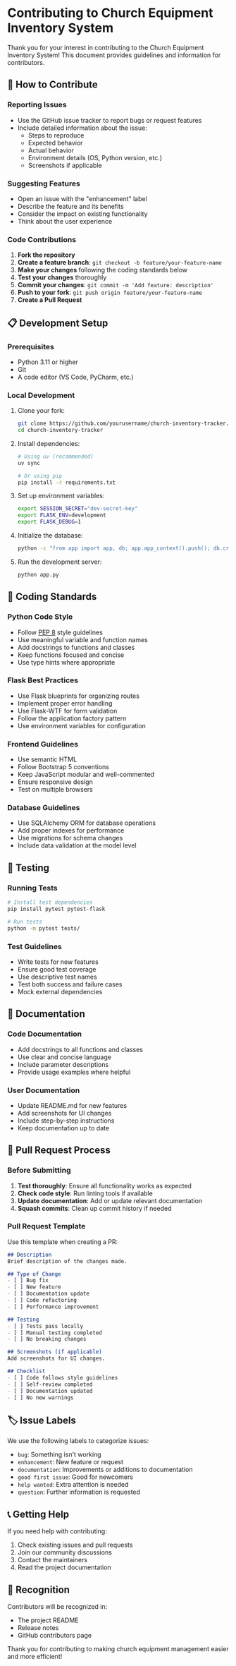 # Contributing to Church Equipment Inventory System

Thank you for your interest in contributing to the Church Equipment Inventory System! This document provides guidelines and information for contributors.

## 🤝 How to Contribute

### Reporting Issues
- Use the GitHub issue tracker to report bugs or request features
- Include detailed information about the issue:
  - Steps to reproduce
  - Expected behavior
  - Actual behavior
  - Environment details (OS, Python version, etc.)
  - Screenshots if applicable

### Suggesting Features
- Open an issue with the "enhancement" label
- Describe the feature and its benefits
- Consider the impact on existing functionality
- Think about the user experience

### Code Contributions
1. **Fork the repository**
2. **Create a feature branch**: `git checkout -b feature/your-feature-name`
3. **Make your changes** following the coding standards below
4. **Test your changes** thoroughly
5. **Commit your changes**: `git commit -m 'Add feature: description'`
6. **Push to your fork**: `git push origin feature/your-feature-name`
7. **Create a Pull Request**

## 📋 Development Setup

### Prerequisites
- Python 3.11 or higher
- Git
- A code editor (VS Code, PyCharm, etc.)

### Local Development
1. Clone your fork:
   ```bash
   git clone https://github.com/yourusername/church-inventory-tracker.git
   cd church-inventory-tracker
   ```

2. Install dependencies:
   ```bash
   # Using uv (recommended)
   uv sync
   
   # Or using pip
   pip install -r requirements.txt
   ```

3. Set up environment variables:
   ```bash
   export SESSION_SECRET="dev-secret-key"
   export FLASK_ENV=development
   export FLASK_DEBUG=1
   ```

4. Initialize the database:
   ```bash
   python -c "from app import app, db; app.app_context().push(); db.create_all()"
   ```

5. Run the development server:
   ```bash
   python app.py
   ```

## 🎯 Coding Standards

### Python Code Style
- Follow [PEP 8](https://www.python.org/dev/peps/pep-0008/) style guidelines
- Use meaningful variable and function names
- Add docstrings to functions and classes
- Keep functions focused and concise
- Use type hints where appropriate

### Flask Best Practices
- Use Flask blueprints for organizing routes
- Implement proper error handling
- Use Flask-WTF for form validation
- Follow the application factory pattern
- Use environment variables for configuration

### Frontend Guidelines
- Use semantic HTML
- Follow Bootstrap 5 conventions
- Keep JavaScript modular and well-commented
- Ensure responsive design
- Test on multiple browsers

### Database Guidelines
- Use SQLAlchemy ORM for database operations
- Add proper indexes for performance
- Use migrations for schema changes
- Include data validation at the model level

## 🧪 Testing

### Running Tests
```bash
# Install test dependencies
pip install pytest pytest-flask

# Run tests
python -m pytest tests/
```

### Test Guidelines
- Write tests for new features
- Ensure good test coverage
- Use descriptive test names
- Test both success and failure cases
- Mock external dependencies

## 📝 Documentation

### Code Documentation
- Add docstrings to all functions and classes
- Use clear and concise language
- Include parameter descriptions
- Provide usage examples where helpful

### User Documentation
- Update README.md for new features
- Add screenshots for UI changes
- Include step-by-step instructions
- Keep documentation up to date

## 🔄 Pull Request Process

### Before Submitting
1. **Test thoroughly**: Ensure all functionality works as expected
2. **Check code style**: Run linting tools if available
3. **Update documentation**: Add or update relevant documentation
4. **Squash commits**: Clean up commit history if needed

### Pull Request Template
Use this template when creating a PR:

```markdown
## Description
Brief description of the changes made.

## Type of Change
- [ ] Bug fix
- [ ] New feature
- [ ] Documentation update
- [ ] Code refactoring
- [ ] Performance improvement

## Testing
- [ ] Tests pass locally
- [ ] Manual testing completed
- [ ] No breaking changes

## Screenshots (if applicable)
Add screenshots for UI changes.

## Checklist
- [ ] Code follows style guidelines
- [ ] Self-review completed
- [ ] Documentation updated
- [ ] No new warnings
```

## 🏷️ Issue Labels

We use the following labels to categorize issues:
- `bug`: Something isn't working
- `enhancement`: New feature or request
- `documentation`: Improvements or additions to documentation
- `good first issue`: Good for newcomers
- `help wanted`: Extra attention is needed
- `question`: Further information is requested

## 📞 Getting Help

If you need help with contributing:
1. Check existing issues and pull requests
2. Join our community discussions
3. Contact the maintainers
4. Read the project documentation

## 🙏 Recognition

Contributors will be recognized in:
- The project README
- Release notes
- GitHub contributors page

Thank you for contributing to making church equipment management easier and more efficient! 